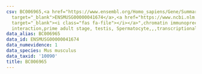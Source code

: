 ```yaml
---
csv: BC006965,<a href="https://www.ensembl.org/Homo_sapiens/Gene/Summary?db=core;g=ENSMUSG00000041674"
  target="_blank">ENSMUSG00000041674</a>,<a href="https://www.ncbi.nlm.nih.gov/pubmed/25450459"
  target="_blank"><i class="fas fa-file"></i></a>",chromatin immunoprecipitation assay,direct
  interaction,prime adult stage, testis, Spermatocyte,,,transcriptional regulation,
data_alias: BC006965
data_id: ENSMUSG00000041674
data_numevidence: 1
data_species: Mus musculus
data_taxid: '10090'
title: BC006965
---
```

